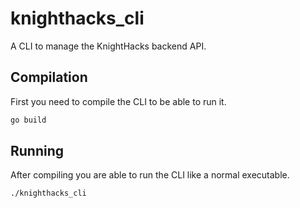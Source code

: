 # knighthacks_cli
A CLI to manage the KnightHacks backend API.

## Compilation
First you need to compile the CLI to be able to run it.
```bash
go build 
```

## Running
After compiling you are able to run the CLI like a normal executable. 
```bash
./knighthacks_cli
```
